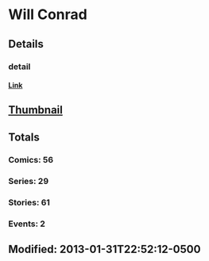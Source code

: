 # Will  Conrad 
## Details
### detail
#### [Link](http://marvel.com/comics/creators/585/will_conrad?utm_campaign=apiRef&utm_source=225578a89fc76f3d20fbffda5d17a88d)
## [Thumbnail](http://i.annihil.us/u/prod/marvel/i/mg/6/a0/4c7c9b286d153.jpg)
## Totals
### Comics: 56
### Series: 29
### Stories: 61
### Events: 2
## Modified: 2013-01-31T22:52:12-0500
